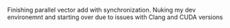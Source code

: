 Finishing parallel vector add with synchronization. Nuking my dev environemnt and starting over due to issues with Clang and CUDA versions